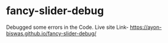 # fancy-slider-debug
Debugged some errors in the Code.
Live site Link- https://ayon-biswas.github.io/fancy-slider-debug/
